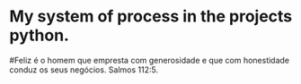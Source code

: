 # My system of process in the projects python.

#Feliz é o homem que empresta com generosidade e que com honestidade conduz os seus negócios. Salmos 112:5.